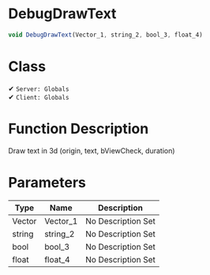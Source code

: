 # DebugDrawText
```js
void DebugDrawText(Vector_1, string_2, bool_3, float_4)
```
# Class
✔ `Server: Globals`  
✔ `Client: Globals`  

# Function Description
Draw text in 3d (origin, text, bViewCheck, duration)
# Parameters
Type|Name|Description
--|--|--
Vector|Vector_1|No Description Set
string|string_2|No Description Set
bool|bool_3|No Description Set
float|float_4|No Description Set
